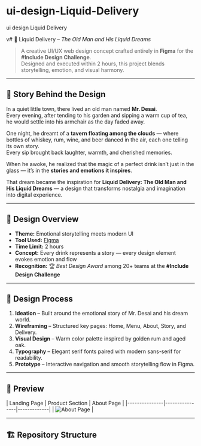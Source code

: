 # ui-design-Liquid-Delivery
ui design  Liquid Delivery

v\# 🥂 Liquid Delivery – *The Old Man and His Liquid Dreams*

> A creative UI/UX web design concept crafted entirely in **Figma** for the **#Include<web> Design Challenge**.  
> Designed and executed within 2 hours, this project blends storytelling, emotion, and visual harmony.

---

## 🌙 Story Behind the Design

In a quiet little town, there lived an old man named **Mr. Desai**.  
Every evening, after tending to his garden and sipping a warm cup of tea, he would settle into his armchair as the day faded away.  

One night, he dreamt of a **tavern floating among the clouds** — where bottles of whiskey, rum, wine, and beer danced in the air, each one telling its own story.  
Every sip brought back laughter, warmth, and cherished memories.  

When he awoke, he realized that the magic of a perfect drink isn’t just in the glass — it’s in the **stories and emotions it inspires**.  

That dream became the inspiration for **Liquid Delivery: The Old Man and His Liquid Dreams** — a design that transforms nostalgia and imagination into digital experience.

---

## 🎨 Design Overview

- **Theme:** Emotional storytelling meets modern UI  
- **Tool Used:** [Figma](https://www.figma.com)  
- **Time Limit:** 2 hours  
- **Concept:** Every drink represents a story — every design element evokes emotion and flow  
- **Recognition:** 🏆 *Best Design Award* among 20+ teams at the **#Include<web> Design Challenge**

---

## 🧠 Design Process

1. **Ideation** – Built around the emotional story of Mr. Desai and his dream world.  
2. **Wireframing** – Structured key pages: Home, Menu, About, Story, and Delivery.  
3. **Visual Design** – Warm color palette inspired by golden rum and aged oak.  
4. **Typography** – Elegant serif fonts paired with modern sans-serif for readability.  
5. **Prototype** – Interactive navigation and smooth storytelling flow in Figma.

---

## 📸 Preview

| Landing Page | Product Section | About Page |
|---------------|----------------|-------------| | ![About Page](screenshots/about.png) |



---

## 🏗️ Repository Structure

